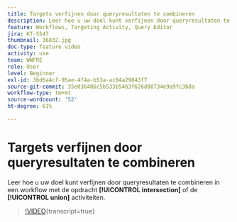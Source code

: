 ```yaml
---
title: Targets verfijnen door queryresultaten te combineren
description: Leer hoe u uw doel kunt verfijnen door queryresultaten te combineren in een workflow met behulp van de activiteiten voor doorsnede en unie.
feature: Workflows, Targeting Activity, Query Editor
jira: KT-5547
thumbnail: 36832.jpg
doc-type: feature video
activity: use
team: WWFRE
role: User
level: Beginner
exl-id: 3bd6a4cf-95ae-4f4a-b53a-ac04a29843f7
source-git-commit: 35e036486c5b533b54b3f626d88734e9a9fc3b8a
workflow-type: tm+mt
source-wordcount: '52'
ht-degree: 61%

---
```


# Targets verfijnen door queryresultaten te combineren

Leer hoe u uw doel kunt verfijnen door queryresultaten te combineren in een workflow met de opdracht **[!UICONTROL intersection]** of de **[!UICONTROL union]** activiteiten.

>[!VIDEO](https://video.tv.adobe.com/v/36832?quality=12&learn=on){transcript=true}

